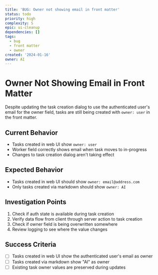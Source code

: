 ```yaml
---
title: 'BUG: Owner not showing email in front matter'
status: todo
priority: high
complexity: S
epic: ui-cleanup
dependencies: []
tags:
  - bug
  - front matter
  - owner
created: '2024-01-16'
owner: AI
---
```

# Owner Not Showing Email in Front Matter

Despite updating the task creation dialog to use the authenticated user's email for the owner field, tasks are still being created with `owner: user` in the front matter.

## Current Behavior
- Tasks created in web UI show `owner: user`
- Worker field correctly shows email when task moves to in-progress
- Changes to task creation dialog aren't taking effect

## Expected Behavior
- Tasks created in web UI should show `owner: email@address.com`
- Only tasks created via markdown should show `owner: AI`

## Investigation Points
1. Check if auth state is available during task creation
2. Verify data flow from client through server action to task creation
3. Check if owner field is being overwritten somewhere
4. Review logging to see where the value changes

## Success Criteria
- [ ] Tasks created in web UI show the authenticated user's email as owner
- [ ] Tasks created via markdown show "AI" as owner
- [ ] Existing task owner values are preserved during updates 
